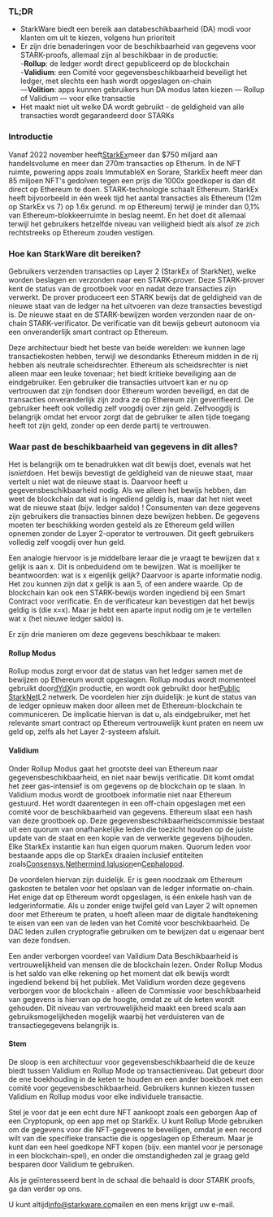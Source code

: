 ### TL;DR

* StarkWare biedt een bereik aan databeschikbaarheid (DA) modi voor klanten om uit te kiezen, volgens hun prioriteit
* Er zijn drie benaderingen voor de beschikbaarheid van gegevens voor STARK-proofs, allemaal zijn al beschikbaar in de productie:\
  -**Rollup**: de ledger wordt direct gepubliceerd op de blockchain\
  -**Validium**: een Comité voor gegevensbeschikbaarheid beveiligt het ledger, met slechts een hash wordt opgeslagen on-chain\
  —**Volition**: apps kunnen gebruikers hun DA modus laten kiezen — Rollup of Validium — voor elke transactie
* Het maakt niet uit welke DA wordt gebruikt - de geldigheid van alle transacties wordt gegarandeerd door STARKs

### Introductie

Vanaf 2022 november heeft[StarkEx](https://starkware.co/starkex/)meer dan $750 miljard aan handelsvolume en meer dan 270m transacties op Etherum. In de NFT ruimte, powering apps zoals ImmutableX en Sorare, StarkEx heeft meer dan 85 miljoen NFT's gedolven tegen een prijs die 1000x goedkoper is dan dit direct op Ethereum te doen. STARK-technologie schaalt Ethereum. StarkEx heeft bijvoorbeeld in één week tijd het aantal transacties als Ethereum (12m op StarkEx vs 7) op 1.6x gerund. m op Ethereum) terwijl je minder dan 0,1% van Ethereum-blokkeerruimte in beslag neemt. En het doet dit allemaal terwijl het gebruikers hetzelfde niveau van veiligheid biedt als alsof ze zich rechtstreeks op Ethereum zouden vestigen.

### Hoe kan StarkWare dit bereiken?

Gebruikers verzenden transacties op Layer 2 (StarkEx of StarkNet), welke worden beslagen en verzonden naar een STARK-prover. Deze STARK-prover kent de status van de grootboek voor en nadat deze transacties zijn verwerkt. De prover produceert een STARK bewijs dat de geldigheid van de nieuwe staat van de ledger na het uitvoeren van deze transacties bevestigd is. De nieuwe staat en de STARK-bewijzen worden verzonden naar de on-chain STARK-verificator. De verificatie van dit bewijs gebeurt autonoom via een onveranderlijk smart contract op Ethereum.

Deze architectuur biedt het beste van beide werelden: we kunnen lage transactiekosten hebben, terwijl we desondanks Ethereum midden in de rij hebben als neutrale scheidsrechter. Ethereum als scheidsrechter is niet alleen maar een leuke tovenaar; het biedt kritieke beveiliging aan de eindgebruiker. Een gebruiker die transacties uitvoert kan er nu op vertrouwen dat zijn fondsen door Ethereum worden beveiligd, en dat de transacties onveranderlijk zijn zodra ze op Ethereum zijn geverifieerd. De gebruiker heeft ook volledig zelf voogdij over zijn geld. Zelfvoogdij is belangrijk omdat het ervoor zorgt dat de gebruiker te allen tijde toegang heeft tot zijn geld, zonder op een derde partij te vertrouwen.

### Waar past de beschikbaarheid van gegevens in dit alles?

Het is belangrijk om te benadrukken wat dit bewijs doet, evenals wat het is*niet*doen. Het bewijs bevestigt de geldigheid van de nieuwe staat, maar vertelt u niet wat de nieuwe staat is. Daarvoor heeft u gegevensbeschikbaarheid nodig. Als we alleen het bewijs hebben, dan weet de blockchain dat wat is ingediend geldig is, maar dat het niet weet wat de nieuwe staat (bijv. ledger saldo) ! Consumenten van deze gegevens zijn gebruikers die transacties binnen deze bewijzen hebben. De gegevens moeten ter beschikking worden gesteld als ze Ethereum geld willen opnemen zonder de Layer 2-operator te vertrouwen. Dit geeft gebruikers volledig zelf voogdij over hun geld.

Een analogie hiervoor is je middelbare leraar die je vraagt te bewijzen dat x gelijk is aan x. Dit is onbeduidend om te bewijzen. Wat is moeilijker te beantwoorden: wat is x eigenlijk gelijk? Daarvoor is aparte informatie nodig. Het zou kunnen zijn dat x gelijk is aan 5, of een andere waarde. Op de blockchain kan ook een STARK-bewijs worden ingediend bij een Smart Contract voor verificatie. En de verificateur kan bevestigen dat het bewijs geldig is (die x=x). Maar je hebt een aparte input nodig om je te vertellen wat x (het nieuwe ledger saldo) is.

Er zijn drie manieren om deze gegevens beschikbaar te maken:

#### Rollup Modus

Rollup modus zorgt ervoor dat de status van het ledger samen met de bewijzen op Ethereum wordt opgeslagen. Rollup modus wordt momenteel gebruikt door[dYdX](https://dydx.exchange/)in productie, en wordt ook gebruikt door het[Public StarkNet](http://starknet.io/)L2 netwerk. De voordelen hier zijn duidelijk: je kunt de status van de ledger opnieuw maken door alleen met de Ethereum-blockchain te communiceren. De implicatie hiervan is dat u, als eindgebruiker, met het relevante smart contract op Ethereum vertrouwelijk kunt praten en neem uw geld op, zelfs als het Layer 2-systeem afsluit.

#### Validium

Onder Rollup Modus gaat het grootste deel van Ethereum naar gegevensbeschikbaarheid, en niet naar bewijs verificatie. Dit komt omdat het zeer gas-intensief is om gegevens op de blockchain op te slaan. In Validium modus wordt de grootboek informatie niet naar Ethereum gestuurd. Het wordt daarentegen in een off-chain opgeslagen met een comité voor de beschikbaarheid van gegevens. Ethereum slaat een hash van deze grootboek op. Deze gegevensbeschikbaarheidscommissie bestaat uit een quorum van onafhankelijke leden die toezicht houden op de juiste update van de staat en een kopie van de verwerkte gegevens bijhouden. Elke StarkEx instantie kan hun eigen quorum maken. Quorum leden voor bestaande apps die op StarkEx draaien inclusief entiteiten zoals[Consensys](https://consensys.net/),[Nethermind](https://nethermind.io/),[Iqlusion](https://iqlusion.io/)en[Cephalopod](https://cephalopod.equipment/).

De voordelen hiervan zijn duidelijk. Er is geen noodzaak om Ethereum gaskosten te betalen voor het opslaan van de ledger informatie on-chain. Het enige dat op Ethereum wordt opgeslagen, is één enkele hash van de ledgerinformatie. Als u zonder enige twijfel geld van Layer 2 wilt opnemen door met Ethereum te praten, u hoeft alleen maar de digitale handtekening te eisen van een van de leden van het Comité voor beschikbaarheid. De DAC leden zullen cryptografie gebruiken om te bewijzen dat u eigenaar bent van deze fondsen.

Een ander verborgen voordeel van Validium Data Beschikbaarheid is vertrouwelijkheid van mensen die de blockchain lezen. Onder Rollup Modus is het saldo van elke rekening op het moment dat elk bewijs wordt ingediend bekend bij het publiek. Met Validium worden deze gegevens verborgen voor de blockchain - alleen de Commissie voor beschikbaarheid van gegevens is hiervan op de hoogte, omdat ze uit de keten wordt gehouden. Dit niveau van vertrouwelijkheid maakt een breed scala aan gebruiksmogelijkheden mogelijk waarbij het verduisteren van de transactiegegevens belangrijk is.

#### Stem

De sloop is een architectuur voor gegevensbeschikbaarheid die de keuze biedt tussen Validium en Rollup Mode op transactieniveau. Dat gebeurt door de ene boekhouding in de keten te houden en een ander boekboek met een comité voor gegevensbeschikbaarheid. Gebruikers kunnen kiezen tussen Validium en Rollup modus voor elke individuele transactie.

Stel je voor dat je een echt dure NFT aankoopt zoals een geborgen Aap of een Cryptopunk, op een app met op StarkEx. U kunt Rollup Mode gebruiken om de gegevens voor die NFT-gegevens te beveiligen, omdat je een record wilt van die specifieke transactie die is opgeslagen op Ethereum. Maar je kunt dan een heel goedkope NFT kopen (bijv. een mantel voor je personage in een blockchain-spel), en onder die omstandigheden zal je graag geld besparen door Validium te gebruiken.

Als je geïnteresseerd bent in de schaal die behaald is door STARK proofs, ga dan verder op ons.



U kunt altijd[info@starkware.co](mailto:info@starkware.co)mailen en een mens krijgt uw e-mail.
